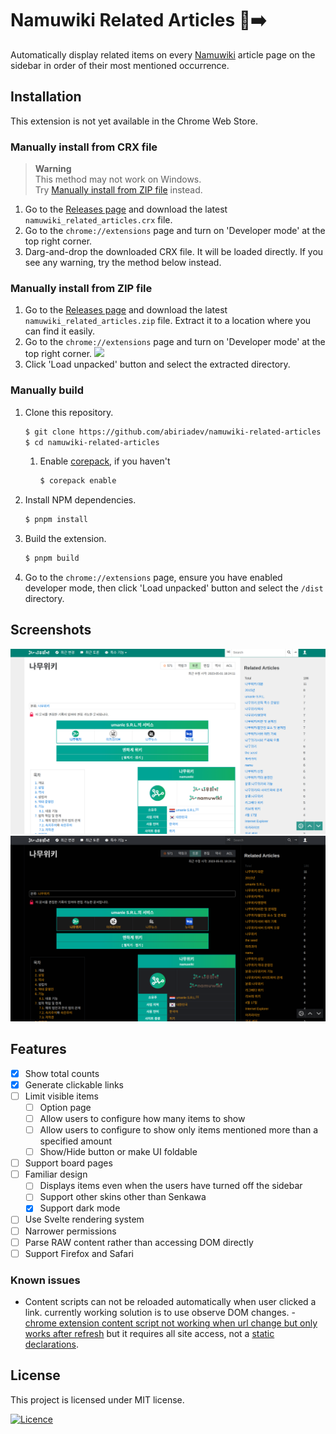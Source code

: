 # Namuwiki Related Articles :deciduous_tree::arrow_right:

Automatically display related items on every [Namuwiki](https://namu.wiki) article page on the sidebar in order of their most mentioned occurrence.

## Installation

This extension is not yet available in the Chrome Web Store.

### Manually install from CRX file

> **Warning** \
> This method may not work on Windows. \
> Try [Manually install from ZIP file](#manually-install-from-zip-file) instead.

1. Go to the [Releases page](https://github.com/abiriadev/namuwiki-related-articles/releases) and download the latest `namuwiki_related_articles.crx` file.
2. Go to the `chrome://extensions` page and turn on 'Developer mode' at the top right corner.
3. Darg-and-drop the downloaded CRX file. It will be loaded directly. If you see any warning, try the method below instead.

### Manually install from ZIP file

1. Go to the [Releases page](https://github.com/abiriadev/namuwiki-related-articles/releases) and download the latest `namuwiki_related_articles.zip` file. Extract it to a location where you can find it easily.
2. Go to the `chrome://extensions` page and turn on 'Developer mode' at the top right corner.
   ![](https://wd.imgix.net/image/BhuKGJaIeLNPW9ehns59NfwqKxF2/BzVElZpUtNE4dueVPSp3.png?auto=format&w=741)
3. Click 'Load unpacked' button and select the extracted directory.

### Manually build

1. Clone this repository.
	```sh
	$ git clone https://github.com/abiriadev/namuwiki-related-articles
	$ cd namuwiki-related-articles
	```
	1. Enable [corepack](https://github.com/nodejs/corepack), if you haven't
		```sh
		$ corepack enable
		```
1. Install NPM dependencies.
	```sh
	$ pnpm install
	```
3. Build the extension.
	```sh
	$ pnpm build
	```
4. Go to the `chrome://extensions` page, ensure you have enabled developer mode, then click 'Load unpacked' button and select the `/dist` directory.

## Screenshots

![when the extension applied, in white mode](./images/screenshot-white.png)
![when the extension applied, in dark mode](./images/screenshot-dark.png)

## Features

- [x] Show total counts
- [x] Generate clickable links
- [ ] Limit visible items
	- [ ] Option page
	- [ ] Allow users to configure how many items to show
	- [ ] Allow users to configure to show only items mentioned more than a specified amount
	- [ ] Show/Hide button or make UI foldable
- [ ] Support board pages
- [ ] Familiar design
	- [ ] Displays items even when the users have turned off the sidebar
	- [ ] Support other skins other than Senkawa
	- [x] Support dark mode
- [ ] Use Svelte rendering system
- [ ] Narrower permissions
- [ ] Parse RAW content rather than accessing DOM directly
- [ ] Support Firefox and Safari

### Known issues

- Content scripts can not be reloaded automatically when user clicked a link. currently working solution is to use observe DOM changes. - [chrome extension content script not working when url change but only works after refresh](https://stackoverflow.com/questions/71935684/chrome-extension-content-script-not-working-when-url-change-but-only-works-after) but it requires all site access, not a [static declarations](https://developer.chrome.com/docs/extensions/mv3/content_scripts/#static-declarative).

## License

This project is licensed under MIT license.

[![Licence](https://img.shields.io/github/license/abiriadev/namuwiki-related-articles?color=2e8555&style=for-the-badge)](./LICENSE)
